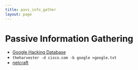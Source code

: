 ```yaml
---
title: pass_info_gather
layout: page
---
```

# Passive Information Gathering
* [Google Hacking Database](https://www.exploit-db.com/ghdb)
* `theharvester -d cisco.com -b google >google.txt`
* [netcraft](netcraft.com)
